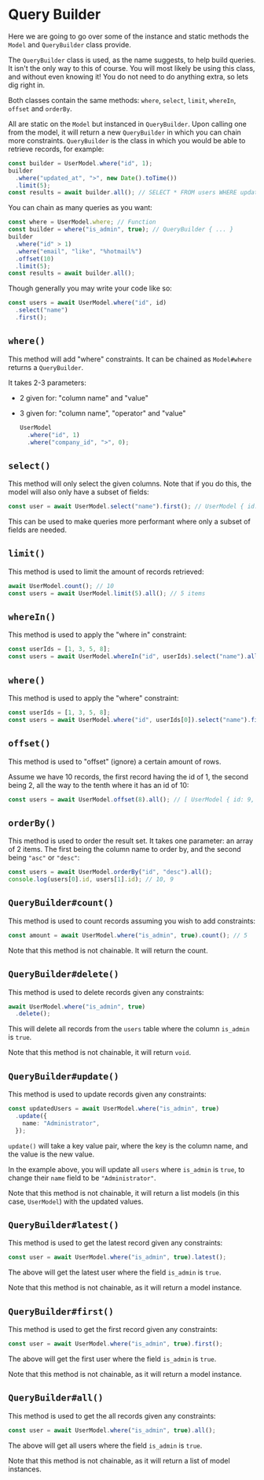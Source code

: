 # Query Builder

Here we are going to go over some of the instance and static methods the `Model`
and `QueryBuilder` class provide.

The `QueryBuilder` class is used, as the name suggests, to help build queries.
It isn't the only way to this of course. You will most likely be using this
class, and without even knowing it! You do not need to do anything extra, so
lets dig right in.

Both classes contain the same methods: `where`, `select`, `limit`, `whereIn`,
`offset` and `orderBy`.

All are static on the `Model` but instanced in `QueryBuilder`. Upon calling one
from the model, it will return a new `QueryBuilder` in which you can chain more
constraints. `QueryBuilder` is the class in which you would be able to retrieve
records, for example:

```ts
const builder = UserModel.where("id", 1);
builder
  .where("updated_at", ">", new Date().toTime())
  .limit(5);
const results = await builder.all(); // SELECT * FROM users WHERE updated_at > $1 LIMIT 5, 2022-12-22
```

You can chain as many queries as you want:

```ts
const where = UserModel.where; // Function
const builder = where("is_admin", true); // QueryBuilder { ... }
builder
  .where("id" > 1)
  .where("email", "like", "%hotmail%")
  .offset(10)
  .limit(5);
const results = await builder.all();
```

Though generally you may write your code like so:

```ts
const users = await UserModel.where("id", id)
  .select("name")
  .first();
```

## `where()`

This method will add "where" constraints. It can be chained as `Model#where`
returns a `QueryBuilder`.

It takes 2-3 parameters:

- 2 given for: "column name" and "value"
- 3 given for: "column name", "operator" and "value"

  ```ts
  UserModel
    .where("id", 1)
    .where("company_id", ">", 0);
  ```

## `select()`

This method will only select the given columns. Note that if you do this, the
model will also only have a subset of fields:

```ts
const user = await UserModel.select("name").first(); // UserModel { id: 0, name: "Vital", email: "" }
```

This can be used to make queries more performant where only a subset of fields
are needed.

## `limit()`

This method is used to limit the amount of records retrieved:

```ts
await UserModel.count(); // 10
const users = await UserModel.limit(5).all(); // 5 items
```

## `whereIn()`

This method is used to apply the "where in" constraint:

```ts
const userIds = [1, 3, 5, 8];
const users = await UserModel.whereIn("id", userIds).select("name").all();
```

## `where()`

This method is used to apply the "where" constraint:

```ts
const userIds = [1, 3, 5, 8];
const users = await UserModel.where("id", userIds[0]).select("name").first(); // UserModel { id: 1, ... }
```

## `offset()`

This method is used to "offset" (ignore) a certain amount of rows.

Assume we have 10 records, the first record having the id of 1, the second being
2, all the way to the tenth where it has an id of 10:

```ts
const users = await UserModel.offset(8).all(); // [ UserModel { id: 9, ... }, UserModel { id: 10, ... } ]
```

## `orderBy()`

This method is used to order the result set. It takes one parameter: an array of
2 items. The first being the column name to order by, and the second being
`"asc"` or `"desc"`:

```ts
const users = await UserModel.orderBy("id", "desc").all();
console.log(users[0].id, users[1].id); // 10, 9
```

## `QueryBuilder#count()`

This method is used to count records assuming you wish to add constraints:

```ts
const amount = await UserModel.where("is_admin", true).count(); // 5
```

Note that this method is not chainable. It will return the count.

## `QueryBuilder#delete()`

This method is used to delete records given any constraints:

```ts
await UserModel.where("is_admin", true)
  .delete();
```

This will delete all records from the `users` table where the column `is_admin`
is `true`.

Note that this method is not chainable, it will return `void`.

## `QueryBuilder#update()`

This method is used to update records given any constraints:

```ts
const updatedUsers = await UserModel.where("is_admin", true)
  .update({
    name: "Administrator",
  });
```

`update()` will take a key value pair, where the key is the column name, and the
value is the new value.

In the example above, you will update all `users` where `is_admin` is `true`, to
change their `name` field to be `"Administrator"`.

Note that this method is not chainable, it will return a list models (in this
case, `UserModel`) with the updated values.

## `QueryBuilder#latest()`

This method is used to get the latest record given any constraints:

```ts
const user = await UserModel.where("is_admin", true).latest();
```

The above will get the latest user where the field `is_admin` is `true`.

Note that this method is not chainable, as it will return a model instance.

## `QueryBuilder#first()`

This method is used to get the first record given any constraints:

```ts
const user = await UserModel.where("is_admin", true).first();
```

The above will get the first user where the field `is_admin` is `true`.

Note that this method is not chainable, as it will return a model instance.

## `QueryBuilder#all()`

This method is used to get the all records given any constraints:

```ts
const user = await UserModel.where("is_admin", true).all();
```

The above will get all users where the field `is_admin` is `true`.

Note that this method is not chainable, as it will return a list of model
instances.
